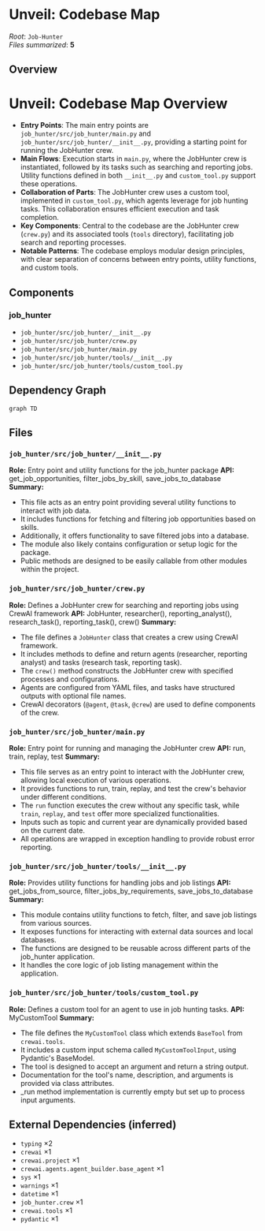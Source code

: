 # Unveil: Codebase Map

_Root_: `Job-Hunter`  
_Files summarized_: **5**

## Overview

# Unveil: Codebase Map Overview

- **Entry Points**: The main entry points are `job_hunter/src/job_hunter/main.py` and `job_hunter/src/job_hunter/__init__.py`, providing a starting point for running the JobHunter crew.
- **Main Flows**: Execution starts in `main.py`, where the JobHunter crew is instantiated, followed by its tasks such as searching and reporting jobs. Utility functions defined in both `__init__.py` and `custom_tool.py` support these operations.
- **Collaboration of Parts**: The JobHunter crew uses a custom tool, implemented in `custom_tool.py`, which agents leverage for job hunting tasks. This collaboration ensures efficient execution and task completion.
- **Key Components**: Central to the codebase are the JobHunter crew (`crew.py`) and its associated tools (`tools` directory), facilitating job search and reporting processes.
- **Notable Patterns**: The codebase employs modular design principles, with clear separation of concerns between entry points, utility functions, and custom tools.

## Components

### job_hunter

- `job_hunter/src/job_hunter/__init__.py`
- `job_hunter/src/job_hunter/crew.py`
- `job_hunter/src/job_hunter/main.py`
- `job_hunter/src/job_hunter/tools/__init__.py`
- `job_hunter/src/job_hunter/tools/custom_tool.py`

## Dependency Graph

```mermaid
graph TD
```

## Files

### `job_hunter/src/job_hunter/__init__.py`
**Role:** Entry point and utility functions for the job_hunter package
**API:** get_job_opportunities, filter_jobs_by_skill, save_jobs_to_database
**Summary:**
- This file acts as an entry point providing several utility functions to interact with job data.
- It includes functions for fetching and filtering job opportunities based on skills.
- Additionally, it offers functionality to save filtered jobs into a database.
- The module also likely contains configuration or setup logic for the package.
- Public methods are designed to be easily callable from other modules within the project.

### `job_hunter/src/job_hunter/crew.py`
**Role:** Defines a JobHunter crew for searching and reporting jobs using CrewAI framework
**API:** JobHunter, researcher(), reporting_analyst(), research_task(), reporting_task(), crew()
**Summary:**
- The file defines a `JobHunter` class that creates a crew using CrewAI framework.
- It includes methods to define and return agents (researcher, reporting analyst) and tasks (research task, reporting task).
- The `crew()` method constructs the JobHunter crew with specified processes and configurations.
- Agents are configured from YAML files, and tasks have structured outputs with optional file names.
- CrewAI decorators (`@agent`, `@task`, `@crew`) are used to define components of the crew.

### `job_hunter/src/job_hunter/main.py`
**Role:** Entry point for running and managing the JobHunter crew
**API:** run, train, replay, test
**Summary:**
- This file serves as an entry point to interact with the JobHunter crew, allowing local execution of various operations.
- It provides functions to run, train, replay, and test the crew's behavior under different conditions.
- The `run` function executes the crew without any specific task, while `train`, `replay`, and `test` offer more specialized functionalities.
- Inputs such as topic and current year are dynamically provided based on the current date.
- All operations are wrapped in exception handling to provide robust error reporting.

### `job_hunter/src/job_hunter/tools/__init__.py`
**Role:** Provides utility functions for handling jobs and job listings
**API:** get_jobs_from_source, filter_jobs_by_requirements, save_jobs_to_database
**Summary:**
- This module contains utility functions to fetch, filter, and save job listings from various sources.
- It exposes functions for interacting with external data sources and local databases.
- The functions are designed to be reusable across different parts of the job_hunter application.
- It handles the core logic of job listing management within the application.

### `job_hunter/src/job_hunter/tools/custom_tool.py`
**Role:** Defines a custom tool for an agent to use in job hunting tasks.
**API:** MyCustomTool
**Summary:**
- The file defines the `MyCustomTool` class which extends `BaseTool` from `crewai.tools`.
- It includes a custom input schema called `MyCustomToolInput`, using Pydantic's BaseModel.
- The tool is designed to accept an argument and return a string output.
- Documentation for the tool's name, description, and arguments is provided via class attributes.
- _run method implementation is currently empty but set up to process input arguments.

## External Dependencies (inferred)

- `typing` ×2
- `crewai` ×1
- `crewai.project` ×1
- `crewai.agents.agent_builder.base_agent` ×1
- `sys` ×1
- `warnings` ×1
- `datetime` ×1
- `job_hunter.crew` ×1
- `crewai.tools` ×1
- `pydantic` ×1
